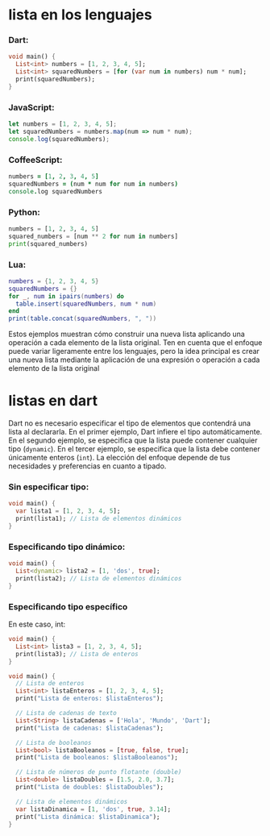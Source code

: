 # lista en los lenguajes

### Dart:
```dart
void main() {
  List<int> numbers = [1, 2, 3, 4, 5];
  List<int> squaredNumbers = [for (var num in numbers) num * num];
  print(squaredNumbers);
}
```

### JavaScript:
```javascript
let numbers = [1, 2, 3, 4, 5];
let squaredNumbers = numbers.map(num => num * num);
console.log(squaredNumbers);
```

### CoffeeScript:
```coffeescript
numbers = [1, 2, 3, 4, 5]
squaredNumbers = (num * num for num in numbers)
console.log squaredNumbers
```

### Python:
```python
numbers = [1, 2, 3, 4, 5]
squared_numbers = [num ** 2 for num in numbers]
print(squared_numbers)
```

### Lua:
```lua
numbers = {1, 2, 3, 4, 5}
squaredNumbers = {}
for _, num in ipairs(numbers) do
  table.insert(squaredNumbers, num * num)
end
print(table.concat(squaredNumbers, ", "))
```

Estos ejemplos muestran cómo construir una nueva lista aplicando una operación a cada elemento de la lista original. Ten en cuenta que el enfoque puede variar ligeramente entre los lenguajes, pero la idea principal es crear una nueva lista mediante la aplicación de una expresión o operación a cada elemento de la lista original

# listas en dart

Dart no es necesario especificar el tipo de elementos que contendrá una lista al declararla.
En el primer ejemplo, Dart infiere el tipo automáticamente. En el segundo ejemplo, se especifica que la lista puede contener cualquier tipo (`dynamic`). En el tercer ejemplo, se especifica que la lista debe contener únicamente enteros (`int`). La elección del enfoque depende de tus necesidades y preferencias en cuanto a tipado.
### Sin especificar tipo:
```dart
void main() {
  var lista1 = [1, 2, 3, 4, 5];
  print(lista1); // Lista de elementos dinámicos
}
```

### Especificando tipo dinámico:
```dart
void main() {
  List<dynamic> lista2 = [1, 'dos', true];
  print(lista2); // Lista de elementos dinámicos
}
```

### Especificando tipo específico

En este caso, int:
```dart
void main() {
  List<int> lista3 = [1, 2, 3, 4, 5];
  print(lista3); // Lista de enteros
}
```

```dart
void main() {
  // Lista de enteros
  List<int> listaEnteros = [1, 2, 3, 4, 5];
  print("Lista de enteros: $listaEnteros");

  // Lista de cadenas de texto
  List<String> listaCadenas = ['Hola', 'Mundo', 'Dart'];
  print("Lista de cadenas: $listaCadenas");

  // Lista de booleanos
  List<bool> listaBooleanos = [true, false, true];
  print("Lista de booleanos: $listaBooleanos");

  // Lista de números de punto flotante (double)
  List<double> listaDoubles = [1.5, 2.0, 3.7];
  print("Lista de doubles: $listaDoubles");

  // Lista de elementos dinámicos
  var listaDinamica = [1, 'dos', true, 3.14];
  print("Lista dinámica: $listaDinamica");
}
```

